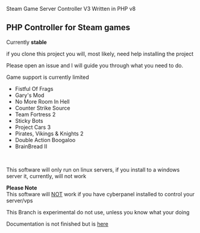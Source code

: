 Steam Game Server Controller V3
Written in PHP v8
<p><h2>PHP Controller for Steam games</h2>Currently <b>stable</b></p>
<p>if you clone this project you will, most likely, need help installing the project</p>
<p>Please open an issue and I will guide you through what you need to do.</p>
<p>Game support is currently limited</p>
<ul>
<li>Fistful Of Frags</li>
<li>Gary's Mod</li>
<li>No More Room In Hell</li>
<li>Counter Strike Source</li>
<li>Team Fortress 2</li>
<li>Sticky Bots</li>
<li>Project Cars 3</li>
<li>Pirates, Vikings & Knights 2</li>
<li>Double Action Boogaloo</li>
  <li>BrainBread II</li>  
</ul>
<br>
<p>This software will only run on linux servers, if you install to a windows server it, currently, will not work<br>

</p>
<p><b>Please Note</b><br>This software will <ins>NOT</ins> work if you have cyberpanel installed to control your server/vps</p> 
<p>This Branch is experimental do not use, unless you know what your doing</a></p>
<p>Documentation is not finished but is <a href="https://code.noideersoftware.co.uk/forum-18.html">here</a></p>

